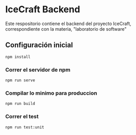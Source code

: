 # IceCraft Backend

Este respositorio contiene el backend del proyecto IceCraft, correspondiente con la materia, "laboratorio de software"

## Configuración inicial

```
npm install
```

### Correr el servidor de npm

```
npm run serve
```

### Compilar lo minimo para produccion

```
npm run build
```

### Correr el test

```
npm run test:unit
```
